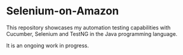 # Selenium-on-Amazon
This repository showcases my automation testing capabilities with Cucumber, Selenium and TestNG in the Java programming language. 

It is an ongoing work in progress.
